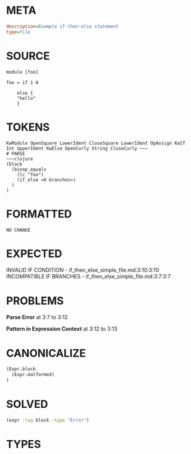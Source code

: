 # META
~~~ini
description=Example if-then-else statement
type=file
~~~
# SOURCE
~~~roc
module [foo]

foo = if 1 A

    else {
	"hello"
    }
~~~
# TOKENS
~~~text
KwModule OpenSquare LowerIdent CloseSquare LowerIdent OpAssign KwIf Int UpperIdent KwElse OpenCurly String CloseCurly ~~~
# PARSE
~~~clojure
(block
  (binop_equals
    (lc "foo")
    (if_else <0 branches>)
  )
)
~~~
# FORMATTED
~~~roc
NO CHANGE
~~~
# EXPECTED
INVALID IF CONDITION - if_then_else_simple_file.md:3:10:3:10
INCOMPATIBLE IF BRANCHES - if_then_else_simple_file.md:3:7:3:7
# PROBLEMS
**Parse Error**
at 3:7 to 3:12

**Pattern in Expression Context**
at 3:12 to 3:13

# CANONICALIZE
~~~clojure
(Expr.block
  (Expr.malformed)
)
~~~
# SOLVED
~~~clojure
(expr :tag block :type "Error")
~~~
# TYPES
~~~roc
~~~
